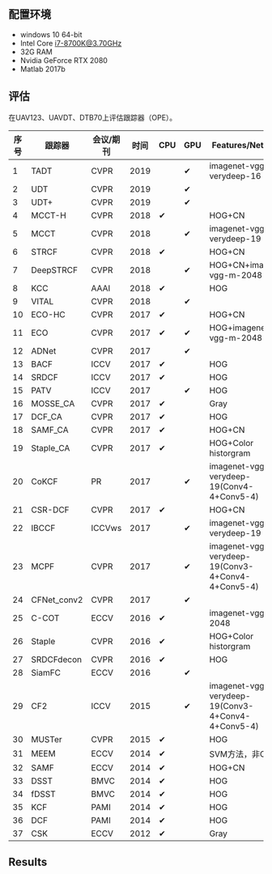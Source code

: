 ## 配置环境

- windows 10 64-bit
- Intel Core i7-8700K@3.70GHz
- 32G RAM
- Nvidia GeForce RTX 2080
- Matlab 2017b

## 评估

在UAV123、UAVDT、DTB70上评估跟踪器（OPE）。

| 序号 | 跟踪器      | 会议/期刊 | 时间 | CPU  | GPU  | Features/Networks                                 | UAV123     | UAVDT | DTB70 |
| ---- | ----------- | --------- | ---- | ---- | ---- | ------------------------------------------------- | ---------- | ----- | ----- |
| 1    | TADT        | CVPR      | 2019 |      | ✔    | imagenet-vgg-verydeep-16                          | ✔          |       |       |
| 2    | UDT         | CVPR      | 2019 |      | ✔    |                                                   | ✔          |       |       |
| 3    | UDT+        | CVPR      | 2019 |      | ✔    |                                                   |            |       |       |
| 4    | MCCT-H      | CVPR      | 2018 | ✔    |      | HOG+CN                                            | ✔          |       |       |
| 5    | MCCT        | CVPR      | 2018 |      | ✔    | imagenet-vgg-verydeep-19                          | ✔          |       |       |
| 6    | STRCF       | CVPR      | 2018 | ✔    |      | HOG+CN                                            | ✔          |       |       |
| 7    | DeepSTRCF   | CVPR      | 2018 |      | ✔    | HOG+CN+imagenet-vgg-m-2048                        | ✔          |       |       |
| 8    | KCC         | AAAI      | 2018 | ✔    |      | HOG                                               |            |       |       |
| 9    | VITAL       | CVPR      | 2018 |      | ✔    |                                                   |            |       |       |
| 10   | ECO-HC      | CVPR      | 2017 | ✔    |      | HOG+CN                                            | ✔          |       |       |
| 11   | ECO         | CVPR      | 2017 | ✔    | ✔    | HOG+imagenet-vgg-m-2048                           | ✔(CPU+GPU) |       |       |
| 12   | ADNet       | CVPR      | 2017 |      | ✔    |                                                   |            |       |       |
| 13   | BACF        | ICCV      | 2017 | ✔    |      | HOG                                               | ✔          |       |       |
| 14   | SRDCF       | ICCV      | 2017 | ✔    |      | HOG                                               | ✔          |       |       |
| 15   | PATV        | ICCV      | 2017 |      | ✔    | HOG                                               |            |       |       |
| 16   | MOSSE_CA    | CVPR      | 2017 | ✔    |      | Gray                                              |            |       |       |
| 17   | DCF_CA      | CVPR      | 2017 | ✔    |      | HOG                                               |            |       |       |
| 18   | SAMF_CA     | CVPR      | 2017 | ✔    |      | HOG+CN                                            | ✔          |       |       |
| 19   | Staple_CA   | CVPR      | 2017 | ✔    |      | HOG+Color historgram                              | ✔          |       |       |
| 20   | CoKCF       | PR        | 2017 |      | ✔    | imagenet-vgg-verydeep-19(Conv4-4+Conv5-4)         | ✔          |       |       |
| 21   | CSR-DCF     | CVPR      | 2017 | ✔    |      | HOG+CN                                            | ✔          |       |       |
| 22   | IBCCF       | ICCVws    | 2017 |      | ✔    | imagenet-vgg-verydeep-19                          | ✔          |       |       |
| 23   | MCPF        | CVPR      | 2017 |      | ✔    | imagenet-vgg-verydeep-19(Conv3-4+Conv4-4+Conv5-4) |            |       |       |
| 24   | CFNet_conv2 | CVPR      | 2017 |      | ✔    |                                                   |            |       |       |
| 25   | C-COT       | ECCV      | 2016 | ✔    |      | imagenet-vgg-m-2048                               | ✔          |       |       |
| 26   | Staple      | CVPR      | 2016 | ✔    |      | HOG+Color historgram                              | ✔          |       |       |
| 27   | SRDCFdecon  | CVPR      | 2016 | ✔    |      | HOG                                               | ✔          |       |       |
| 28   | SiamFC      | ECCV      | 2016 |      | ✔    |                                                   |            |       |       |
| 29   | CF2         | ICCV      | 2015 |      | ✔    | imagenet-vgg-verydeep-19(Conv3-4+Conv4-4+Conv5-4) | ✔          |       |       |
| 30   | MUSTer      | CVPR      | 2015 | ✔    |      | HOG                                               |            |       |       |
| 31   | MEEM        | ECCV      | 2014 | ✔    |      | SVM方法，非CF类                                   |            |       |       |
| 32   | SAMF        | ECCV      | 2014 | ✔    |      | HOG+CN                                            | ✔          |       |       |
| 33   | DSST        | BMVC      | 2014 | ✔    |      | HOG                                               | ✔          |       |       |
| 34   | fDSST       | BMVC      | 2014 | ✔    |      | HOG                                               |            |       |       |
| 35   | KCF         | PAMI      | 2014 | ✔    |      | HOG                                               | ✔          |       |       |
| 36   | DCF         | PAMI      | 2014 | ✔    |      | HOG                                               | ✔          |       |       |
| 37   | CSK         | ECCV      | 2012 | ✔    |      | Gray                                              |            |       |       |

## Results

